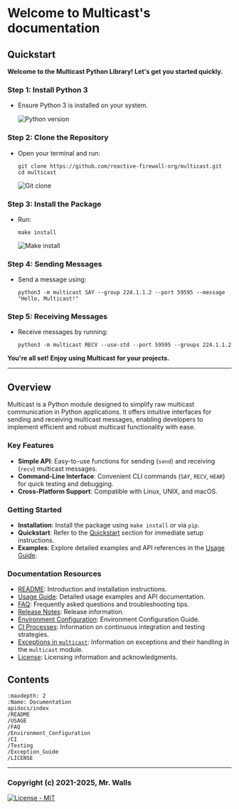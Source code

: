 # Welcome to Multicast's documentation

## Quickstart

**Welcome to the Multicast Python Library! Let's get you started quickly.**

### Step 1: Install Python 3

* Ensure Python 3 is installed on your system.

  ![Python version](https://gist.github.com/reactive-firewall/33d74d2233ecb4ffe5a3891134fa0328/raw/cb3eff82d38d9213b4f0a678285e62ec87ff2dea/quickstart_step_1_tty.gif)

### Step 2: Clone the Repository

* Open your terminal and run:

  ```shell
  git clone https://github.com/reactive-firewall-org/multicast.git
  cd multicast
  ```

  ![Git clone](https://gist.github.com/reactive-firewall/33d74d2233ecb4ffe5a3891134fa0328/raw/cb3eff82d38d9213b4f0a678285e62ec87ff2dea/quickstart_step_2_tty.gif)

### Step 3: Install the Package

* Run:

  ```shell
  make install
  ```

  ![Make install](https://gist.github.com/reactive-firewall/33d74d2233ecb4ffe5a3891134fa0328/raw/cb3eff82d38d9213b4f0a678285e62ec87ff2dea/quickstart_step_3_tty.gif)

### Step 4: Sending Messages

* Send a message using:

  ```shell
  python3 -m multicast SAY --group 224.1.1.2 --port 59595 --message "Hello, Multicast!"
  ```

### Step 5: Receiving Messages

* Receive messages by running:

  ```shell
  python3 -m multicast RECV --use-std --port 59595 --groups 224.1.1.2
  ```

**You're all set! Enjoy using Multicast for your projects.**

---

## Overview

Multicast is a Python module designed to simplify raw multicast communication in Python
applications. It offers intuitive interfaces for sending and receiving multicast messages,
enabling developers to implement efficient and robust multicast functionality with ease.

### Key Features

* **Simple API**: Easy-to-use functions for sending (`send`) and receiving (`recv`) multicast
  messages.
* **Command-Line Interface**: Convenient CLI commands (`SAY`, `RECV`, `HEAR`) for quick testing
  and debugging.
* **Cross-Platform Support**: Compatible with Linux, UNIX, and macOS.

### Getting Started

* **Installation**: Install the package using `make install` or via `pip`.
* **Quickstart**: Refer to the [Quickstart](#quickstart) section for immediate setup instructions.
* **Examples**: Explore detailed examples and API references in the [Usage Guide](./USAGE).

### Documentation Resources

* [README](./README): Introduction and installation instructions.
* [Usage Guide](./USAGE): Detailed usage examples and API documentation.
* [FAQ](./FAQ): Frequently asked questions and troubleshooting tips.
* [Release Notes](https://github.com/reactive-firewall-org/multicast/releases): Release information.
* [Environment Configuration](./Environment_Configuration): Environment Configuration Guide.
* [CI Processes](./CI): Information on continuous integration and testing strategies.
* [Exceptions in `multicast`](./Exception_Guide): Information on exceptions and their handling in
  the `multicast` module.
* [License](./LICENSE): Licensing information and acknowledgments.

## Contents

```{toctree}
:maxdepth: 2
:Name: Documentation
apidocs/index
/README
/USAGE
/FAQ
/Environment_Configuration
/CI
/Testing
/Exception_Guide
/LICENSE
```

---

### Copyright (c) 2021-2025, Mr. Walls

[![License - MIT](https://img.shields.io/pypi/l/multicast?cacheSeconds=3600)](https://github.com/reactive-firewall-org/multicast/tree/HEAD/LICENSE.md)
